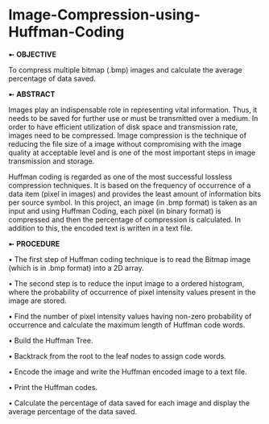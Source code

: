 # Image-Compression-using-Huffman-Coding

➼ **OBJECTIVE**

To compress multiple bitmap (.bmp) images and calculate the average percentage of data saved.

➼ **ABSTRACT**

Images play an indispensable role in representing vital information. Thus, it needs to be saved for further use or must be transmitted over a medium. In order to have efficient utilization of disk space and transmission rate, images need to be compressed. Image compression is the technique of reducing the file size of a image without compromising with the image quality at acceptable level and is one of the most important steps in image transmission and storage.

Huffman coding is regarded as one of the most successful lossless compression techniques. It is based on the frequency of occurrence of a data item (pixel in images) and provides the least amount of information bits per source symbol. In this project, an image (in .bmp format) is taken as an input and using Huffman Coding, each pixel (in binary format) is compressed and then the percentage of compression is calculated. In addition to this, the encoded text is written in a text file.

➼ **PROCEDURE**

• The first step of Huffman coding technique is to read the Bitmap image (which is in .bmp format) into a 2D array.

• The second step is to reduce the input image to a ordered histogram, where the probability of occurrence of pixel intensity values present in the image are stored.

• Find the number of pixel intensity values having non-zero probability of occurrence and calculate the maximum length of Huffman code words.

• Build the Huffman Tree.

• Backtrack from the root to the leaf nodes to assign code words.

• Encode the image and write the Huffman encoded image to a text file. 

• Print the Huffman codes.

• Calculate the percentage of data saved for each image and display the average percentage of the data saved.



